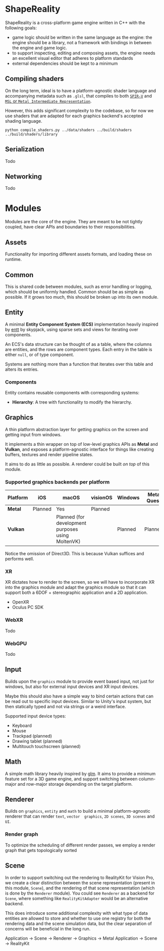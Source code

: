 # ShapeReality

ShapeReality is a cross-platform game engine written in C++ with the following goals:

- game logic should be written in the same language as the engine: the engine should be a library, not a framework with bindings in between the engine and game logic. 
- to support inspecting, editing and composing assets, the engine needs an excellent visual editor that adheres to platform standards
- external dependencies should be kept to a minimum

## Compiling shaders

On the long term, ideal is to have a platform-agnostic shader language and accompanying metadata such as `.glsl`, that compiles to both [`SPIR-V`](https://www.khronos.org/spir/) and [`MSL` or `Metal Intermediate Representation`](https://developer.apple.com/documentation/metal/shader_libraries/building_a_shader_library_by_precompiling_source_files?language=objc). 

However, this adds significant complexity to the codebase, so for now we use shaders that are adapted for each graphics backend's accepted shading language. 

```
python compile_shaders.py ../data/shaders ../build/shaders ../build/shaders/library
```

## Serialization

Todo

## Networking

Todo

# Modules

Modules are the core of the engine. They are meant to be not tightly coupled, have clear APIs
and boundaries to their responsibilities.

## Assets

Functionality for importing different assets formats, and loading these on runtime.

## Common

This is shared code between modules, such as error handling or logging, which should be
uniformly handled. Common should be as simple as possible. If it grows too much, this should be broken up
into its own module.

## Entity

A minimal **Entity Component System (ECS)** implementation heavily inspired by [entt](https://github.com/skypjack/entt) by
skypjack, using sparse sets and views for iterating over components.

An ECS's data structure can be thought of as a table, where the columns are entities, and the rows are
component types. Each entry in the table is either `null`, or of type component.

Systems are nothing more than a function that iterates over this table and alters its entries.

### Components

Entity contains reusable components with corresponding systems:

- **Hierarchy**: A tree with functionality to modify the hierarchy.

## Graphics

A thin platform abstraction layer for getting graphics on the screen and getting input from windows.

It implements a thin wrapper on top of low-level graphics APIs as **Metal** and **Vulkan**, and exposes
a platform-agnostic interface for things like creating buffers, textures and render pipeline states.

It aims to do as little as possible. A renderer could be built *on top* of this module.

### Supported graphics backends per platform

| Platform   | iOS     | macOS                                             | visionOS | Windows | Meta Quest | Android |
|------------|---------|---------------------------------------------------|----------|---------|------------|---------|
| **Metal**  | Planned | Yes                                               | Planned  |         |            |         |
| **Vulkan** |         | Planned (for development purposes using MoltenVK) |          | Planned | Planned    | Planned |

Notice the omission of Direct3D. This is because Vulkan suffices and performs well.

### XR

XR dictates how to render to the screen, so we will have to incorporate XR into the graphics module and adapt the 
graphics module so that it can support both a 6DOF + stereographic application and a 2D application.  

- OpenXR
- Oculus PC SDK

### WebXR

Todo

### WebGPU

Todo

## Input

Builds upon the `graphics` module to provide event based input, not just for windows, but also for external
input devices and XR input devices.

Maybe this should also have a simple way to bind certain actions that can be read out to specific input devices.
Similar to Unity's input system, but then statically typed and not via strings or a weird interface.

Supported input device types:

- Keyboard
- Mouse
- Trackpad (planned)
- Drawing tablet (planned)
- Multitouch touchscreen (planned)

## Math

A simple math library heavily inspired by [glm](https://github.com/g-truc/glm). It aims to provide a minimum
feature set for a 3D game engine, and support switching between column-major and row-major storage depending
on the target platform.

## Renderer

Builds on `graphics`, `entity` and `math` to build a minimal platform-agnostic renderer that can render `text`, `vector 
graphics`, `2D scenes`, `3D scenes` and `UI`.

### Render graph

To optimize the scheduling of different render passes, we employ a render graph that gets topologically sorted

## Scene

In order to support switching out the rendering to RealityKit for Vision Pro, we create a clear distinction between the
scene representation (present in this module, `Scene`), and the rendering of that scene representation (which is done
by the `Renderer` module). You could see `Renderer` as a backend for `Scene`, where something like `RealityKitAdapter`
would be an alternative backend.

This does introduce some additional complexity with what type of data entities are allowed to store and whether to use
one registry for both the rendering data and the scene simulation data, but the clear separation of concerns will be
beneficial in the long run. 

Application -> Scene -> Renderer -> Graphics -> Metal
Application -> Scene -> RealityKit